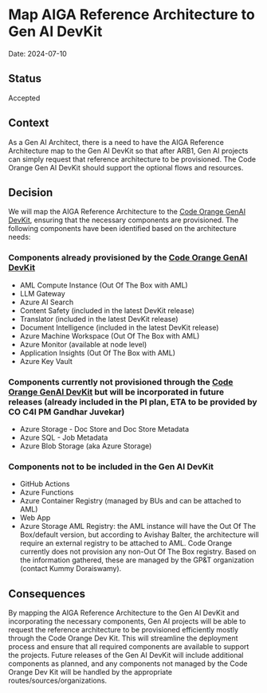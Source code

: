 # Map AIGA Reference Architecture to Gen AI DevKit

Date: 2024-07-10

## Status

Accepted

## Context

As a Gen AI Architect, there is a need to have the AIGA Reference Architecture map to the Gen AI DevKit so that after ARB1, Gen AI projects can simply request that reference architecture to be provisioned. The Code Orange Gen AI DevKit should support the optional flows and resources.

## Decision

We will map the AIGA Reference Architecture to the [Code Orange GenAI DevKit](https://gsk.service-now.com/home?id=sc_cat_item&table=sc_cat_item&sys_id=17c151861bc98254269687b8e34bcb40), ensuring that the necessary components are provisioned. The following components have been identified based on the architecture needs:

### Components already provisioned by the [Code Orange GenAI DevKit](https://gsk.service-now.com/home?id=sc_cat_item&table=sc_cat_item&sys_id=17c151861bc98254269687b8e34bcb40)

- AML Compute Instance (Out Of The Box with AML)
- LLM Gateway
- Azure AI Search
- Content Safety (included in the latest DevKit release)
- Translator (included in the latest DevKit release)
- Document Intelligence (included in the latest DevKit release)
- Azure Machine Workspace (Out Of The Box with AML)
- Azure Monitor (available at node level)
- Application Insights (Out Of The Box with AML)
- Azure Key Vault

### Components currently not provisioned through the [Code Orange GenAI DevKit](https://gsk.service-now.com/home?id=sc_cat_item&table=sc_cat_item&sys_id=17c151861bc98254269687b8e34bcb40) but will be incorporated in future releases (already included in the PI plan, ETA to be provided by CO C4I PM Gandhar Juvekar)

- Azure Storage - Doc Store and Doc Store Metadata
- Azure SQL - Job Metadata
- Azure Blob Storage (aka Azure Storage)

### Components not to be included in the Gen AI DevKit

- GitHub Actions
- Azure Functions
- Azure Container Registry (managed by BUs and can be attached to AML)
- Web App
- Azure Storage AML Registry: the AML instance will have the Out Of The Box/default version, but according to Avishay Balter, the architecture will require an external registry to be attached to AML. Code Orange currently does not provision any non-Out Of The Box registry. Based on the information gathered, these are managed by the GP&T organization (contact Kummy Doraiswamy).

## Consequences

By mapping the AIGA Reference Architecture to the Gen AI DevKit and incorporating the necessary components, Gen AI projects will be able to request the reference architecture to be provisioned efficiently mostly through the Code Orange Dev Kit. This will streamline the deployment process and ensure that all required components are available to support the projects. Future releases of the Gen AI DevKit will include additional components as planned, and any components not managed by the Code Orange Dev Kit will be handled by the appropriate routes/sources/organizations.
